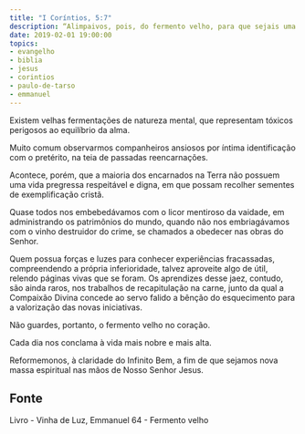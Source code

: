 ```yaml
---
title: "I Coríntios, 5:7"
description: “Alimpai­vos, pois, do fermento velho, para que sejais uma nova massa.” - Paulo
date: 2019-02-01 19:00:00
topics: 
- evangelho
- biblia
- jesus
- corintios
- paulo-de-tarso
- emmanuel
---
```


Existem velhas fermentações de natureza mental, que representam tóxicos
perigosos ao equilíbrio da alma.

Muito comum observarmos companheiros ansiosos por íntima identificação
com o pretérito, na teia de passadas reencarnações.

Acontece, porém, que a maioria dos encarnados na Terra não possuem uma
vida pregressa respeitável e digna, em que possam recolher sementes de
exemplificação cristã.

Quase todos nos embebedávamos com o licor mentiroso da vaidade, em
administrando os patrimônios do mundo, quando não nos embriagávamos com o
vinho destruidor do crime, se chamados a obedecer nas obras do Senhor.

Quem possua forças e luzes para conhecer experiências fracassadas,
compreendendo a própria inferioridade, talvez aproveite algo de útil, relendo
páginas vivas que se foram. Os aprendizes desse jaez, contudo, são ainda raros, nos
trabalhos de recapitulação na carne, junto da qual a Compaixão Divina concede ao
servo falido a bênção do esquecimento para a valorização das novas iniciativas.

Não guardes, portanto, o fermento velho no coração.

Cada dia nos conclama à vida mais nobre e mais alta.

Reformemo­nos, à claridade do Infinito Bem, a fim de que sejamos nova
massa espiritual nas mãos de Nosso Senhor Jesus.


## Fonte
Livro - Vinha de Luz, Emmanuel
64 - Fermento velho

